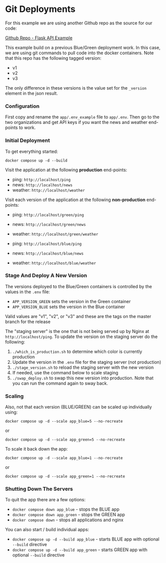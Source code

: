 # Git Deployments

For this example we are using another Github repo as the source for our code:

[Github Repo - Flask API Example](https://github.com/rcravens/flask_api_example)

This example build on a previous Blue/Green deployment work. In this case, we are using git commands to pull code into
the docker containers. Note that this repo has the following tagged version:

- v1
- v2
- v3

The only difference in these versions is the value set for the `_version` element in the json result.

### Configuration

First copy and rename the `app/.env_example` file to `app/.env`. Then go to the two organizations and get API keys if
you want the news and weather end-points to work.

### Initial Deployment

To get everything started:

`docker compose up -d --build`

Visit the application at the following **production** end-points:

- ping: `http://localhost/ping`
- news: `http://localhost/news`
- weather: `http://localhost/weather`

Visit each version of the application at the following **non-production** end-points:

- ping: `http://localhost/green/ping`
- news: `http://localhost/green/news`
- weather: `http://localhost/green/weather`

- ping: `http://localhost/blue/ping`
- news: `http://localhost/blue/news`
- weather: `http://localhost/blue/weather`

### Stage And Deploy A New Version

The versions deployed to the Blue/Green containers is controlled by the values in the `.env` file:

- `APP_VERSION_GREEN` sets the version in the Green container
- `APP_VERSION_BLUE` sets the version in the Blue container

Valid values are "v1", "v2", or "v3" and these are the tags on the master branch for the release

The "staging server" is the one that is not being served up by Nginx at `http://localhost/ping`.
To update the version on the staging server do the following:

1. `./which_is_production.sh` to determine which color is currently production
2. Update the version in the `.env` file for the staging server (not production)
3. `./stage_version.sh` to reload the staging server with the new version
4. If needed, use the command below to scale staging
5. `./swap_deploy.sh` to swap this new version into production. Note that you can run the command again to sway back.

### Scaling

Also, not that each version (BLUE/GREEN) can be scaled up individually using:

`docker compose up -d --scale app_blue=5 --no-recreate`

or

`docker compose up -d --scale app_green=5 --no-recreate`

To scale it back down the app:

`docker compose up -d --scale app_blue=1 --no-recreate`

or

`docker compose up -d --scale app_green=1 --no-recreate`

### Shutting Down The Servers

To quit the app there are a few options:

- `docker compose down app_blue` - stops the BLUE app
- `docker compose down app_green` - stops the GREEN app
- `docker compose down` - stops all applications and nginx

You can also start / build individual apps:

- `docker compose up -d --build app_blue` - starts BLUE app with optional `--build` directive
- `docker compose up -d --build app_green` - starts GREEN app with optional `--build` directive
